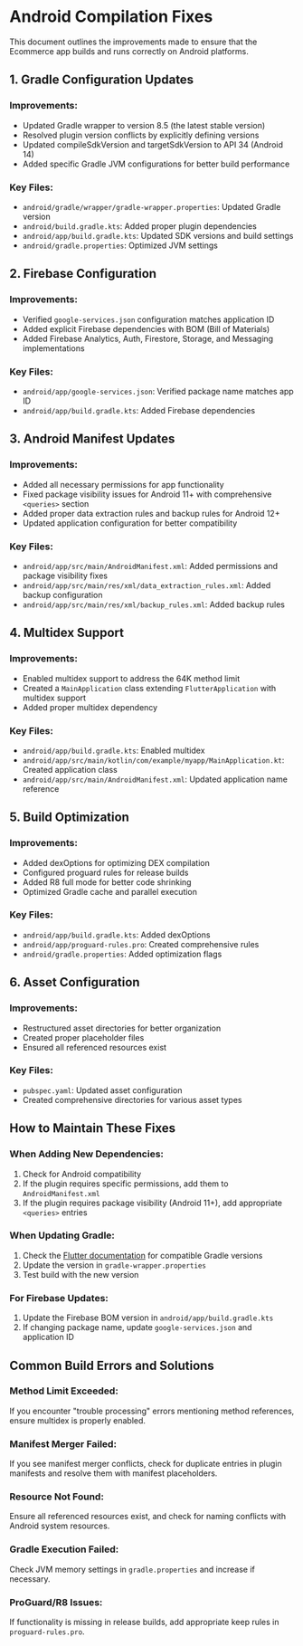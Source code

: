 # Android Compilation Fixes

This document outlines the improvements made to ensure that the Ecommerce app builds and runs correctly on Android platforms.

## 1. Gradle Configuration Updates

### Improvements:
- Updated Gradle wrapper to version 8.5 (the latest stable version)
- Resolved plugin version conflicts by explicitly defining versions
- Updated compileSdkVersion and targetSdkVersion to API 34 (Android 14)
- Added specific Gradle JVM configurations for better build performance

### Key Files:
- `android/gradle/wrapper/gradle-wrapper.properties`: Updated Gradle version
- `android/build.gradle.kts`: Added proper plugin dependencies
- `android/app/build.gradle.kts`: Updated SDK versions and build settings
- `android/gradle.properties`: Optimized JVM settings

## 2. Firebase Configuration

### Improvements:
- Verified `google-services.json` configuration matches application ID
- Added explicit Firebase dependencies with BOM (Bill of Materials)
- Added Firebase Analytics, Auth, Firestore, Storage, and Messaging implementations

### Key Files:
- `android/app/google-services.json`: Verified package name matches app ID
- `android/app/build.gradle.kts`: Added Firebase dependencies

## 3. Android Manifest Updates

### Improvements:
- Added all necessary permissions for app functionality
- Fixed package visibility issues for Android 11+ with comprehensive `<queries>` section
- Added proper data extraction rules and backup rules for Android 12+
- Updated application configuration for better compatibility

### Key Files:
- `android/app/src/main/AndroidManifest.xml`: Added permissions and package visibility fixes
- `android/app/src/main/res/xml/data_extraction_rules.xml`: Added backup configuration
- `android/app/src/main/res/xml/backup_rules.xml`: Added backup rules

## 4. Multidex Support

### Improvements:
- Enabled multidex support to address the 64K method limit
- Created a `MainApplication` class extending `FlutterApplication` with multidex support
- Added proper multidex dependency

### Key Files:
- `android/app/build.gradle.kts`: Enabled multidex
- `android/app/src/main/kotlin/com/example/myapp/MainApplication.kt`: Created application class
- `android/app/src/main/AndroidManifest.xml`: Updated application name reference

## 5. Build Optimization

### Improvements:
- Added dexOptions for optimizing DEX compilation
- Configured proguard rules for release builds
- Added R8 full mode for better code shrinking
- Optimized Gradle cache and parallel execution

### Key Files:
- `android/app/build.gradle.kts`: Added dexOptions
- `android/app/proguard-rules.pro`: Created comprehensive rules
- `android/gradle.properties`: Added optimization flags

## 6. Asset Configuration

### Improvements:
- Restructured asset directories for better organization
- Created proper placeholder files
- Ensured all referenced resources exist

### Key Files:
- `pubspec.yaml`: Updated asset configuration
- Created comprehensive directories for various asset types

## How to Maintain These Fixes

### When Adding New Dependencies:
1. Check for Android compatibility
2. If the plugin requires specific permissions, add them to `AndroidManifest.xml`
3. If the plugin requires package visibility (Android 11+), add appropriate `<queries>` entries

### When Updating Gradle:
1. Check the [Flutter documentation](https://flutter.dev/docs/development/tools/sdk/releases) for compatible Gradle versions
2. Update the version in `gradle-wrapper.properties`
3. Test build with the new version

### For Firebase Updates:
1. Update the Firebase BOM version in `android/app/build.gradle.kts`
2. If changing package name, update `google-services.json` and application ID

## Common Build Errors and Solutions

### Method Limit Exceeded:
If you encounter "trouble processing" errors mentioning method references, ensure multidex is properly enabled.

### Manifest Merger Failed:
If you see manifest merger conflicts, check for duplicate entries in plugin manifests and resolve them with manifest placeholders.

### Resource Not Found:
Ensure all referenced resources exist, and check for naming conflicts with Android system resources.

### Gradle Execution Failed:
Check JVM memory settings in `gradle.properties` and increase if necessary.

### ProGuard/R8 Issues:
If functionality is missing in release builds, add appropriate keep rules in `proguard-rules.pro`.
